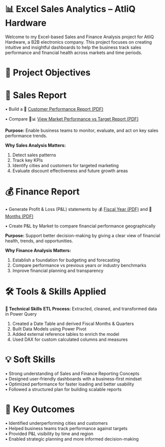 # 📊 Excel Sales Analytics – AtliQ Hardware
Welcome to my Excel-based Sales and Finance Analysis project for AtliQ Hardware, a B2B electronics company. This project focuses on creating intuitive and insightful dashboards to help the business track sales performance and financial health across markets and time periods.


# 🎯 Project Objectives

# 🛒 Sales Report
• Build a 📄 [Customer Performance Report (PDF)](https://github.com/Sarthak18-DA/Excel_Sales_Analysis_Report/blob/main/Customer%20Performance%20Report.pdf)

• Compare 📄📊 [View Market Performance vs Target Report (PDF)](https://github.com/Sarthak18-DA/Excel_Sales_Analysis_Report/blob/main/Market%20Performance%20vs%20Target%20Report.pdf)


**Purpose:**
Enable business teams to monitor, evaluate, and act on key sales performance trends.

**Why Sales Analysis Matters:**
1. Detect sales patterns
2. Track key KPIs
3. Identify cities and customers for targeted marketing
4. Evaluate discount effectiveness and future growth areas


# 💰 Finance Report
• Generate Profit & Loss (P&L) statements by 💰 [Fiscal Year (PDF)](https://github.com/Sarthak18-DA/Excel_Sales_Analysis_Report/blob/main/P%26L%20by%20Fiscal%20Year.pdf)
 and 📆 [Months (PDF)](https://github.com/Sarthak18-DA/Excel_Sales_Analysis_Report/blob/main/P%26L%20by%20Months.pdf)

• Create P&L by Market to compare financial performance geographically

**Purpose:**
Support better decision-making by giving a clear view of financial health, trends, and opportunities.

**Why Finance Analysis Matters:**

1. Establish a foundation for budgeting and forecasting
2. Compare performance vs previous years or industry benchmarks
3. Improve financial planning and transparency

# 🛠️ Tools & Skills Applied

**🔧 Technical Skills**
**ETL Process:** Extracted, cleaned, and transformed data in Power Query

1. Created a Date Table and derived Fiscal Months & Quarters
2. Built Data Models using Power Pivot
3. Added external reference tables to enrich the model
4. Used DAX for custom calculated columns and measures

# 💡 Soft Skills
• Strong understanding of Sales and Finance Reporting Concepts  
• Designed user-friendly dashboards with a business-first mindset  
• Optimized performance for faster loading and better usability  
• Followed a structured plan for building scalable reports  


# 📎 Key Outcomes
• Identified underperforming cities and customers  
• Helped business teams track performance against targets  
• Provided P&L visibility by time and region  
• Enabled strategic planning and more informed decision-making  
